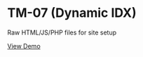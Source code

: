 # TM-07 (Dynamic IDX)
Raw HTML/JS/PHP files for site setup

[View Demo](http://tm-07.myrsoldev3.com/)